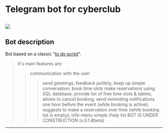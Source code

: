 Telegram bot for cyberclub 
====
[<img src="https://img.shields.io/badge/Telegram-2CA5E0?style=for-the-badge&logo=telegram&logoColor=white"/>](https://t.me/CyberbonchBot.)
----

Bot description
----
Bot based on a classic "[to do script]()".<br>
> It's main features are:
 >> communication with the user
   >>> send greetings;
   >>> feedback politely;
  >>> keep up simple conversation;
 >> book time slots
  >>>make reservations using SQL database;
  >>> provide list of free time slots & tables;
  >>> allows to cancel booking; 
 >> send reminding notifications
  >>> one hour before the event (while booking is active);
  >>> suggests to make a reservation over time (while booking list is empty);
 >> info-menu 
  >>> simple /help list 
BOT IS UNDER CONSTRUCTION (v.0.1.#beta)<br>
----

